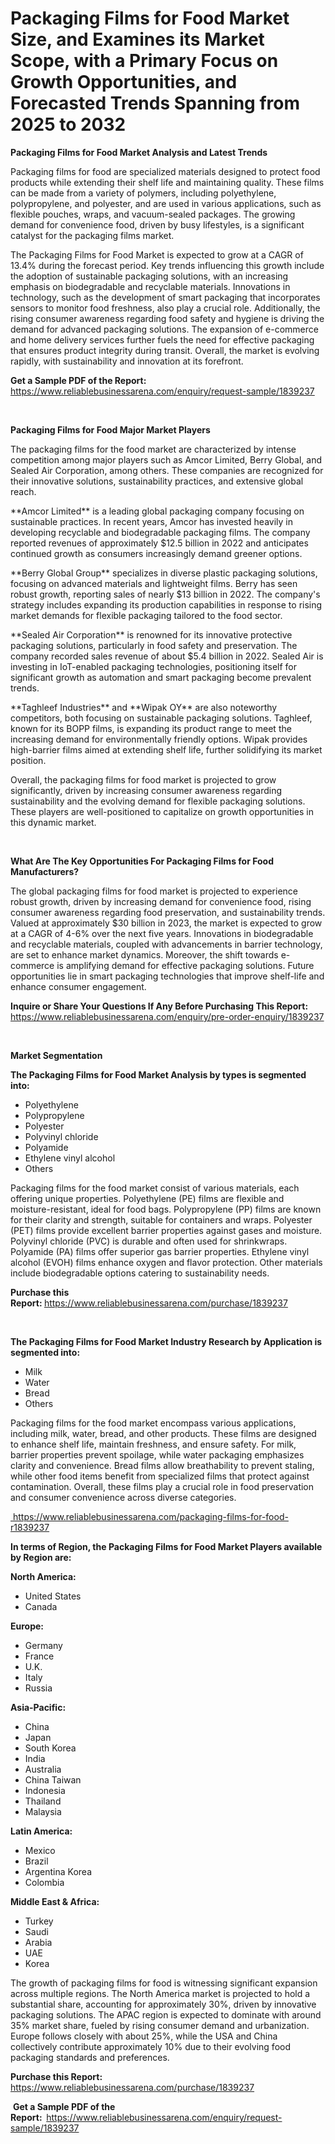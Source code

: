 <p><h1>Packaging Films for Food Market Size, and Examines its Market Scope, with a Primary Focus on Growth Opportunities, and Forecasted Trends Spanning from 2025 to 2032</h1></p><p><strong>Packaging Films for Food Market Analysis and Latest Trends</strong></p>
<p><p>Packaging films for food are specialized materials designed to protect food products while extending their shelf life and maintaining quality. These films can be made from a variety of polymers, including polyethylene, polypropylene, and polyester, and are used in various applications, such as flexible pouches, wraps, and vacuum-sealed packages. The growing demand for convenience food, driven by busy lifestyles, is a significant catalyst for the packaging films market.</p><p>The Packaging Films for Food Market is expected to grow at a CAGR of 13.4% during the forecast period. Key trends influencing this growth include the adoption of sustainable packaging solutions, with an increasing emphasis on biodegradable and recyclable materials. Innovations in technology, such as the development of smart packaging that incorporates sensors to monitor food freshness, also play a crucial role. Additionally, the rising consumer awareness regarding food safety and hygiene is driving the demand for advanced packaging solutions. The expansion of e-commerce and home delivery services further fuels the need for effective packaging that ensures product integrity during transit. Overall, the market is evolving rapidly, with sustainability and innovation at its forefront.</p></p>
<p><strong>Get a Sample PDF of the Report:&nbsp;</strong> <a href="https://www.reliablebusinessarena.com/enquiry/request-sample/1839237?utm_campaign=3063&utm_medium=2&utm_source=Github&utm_content=ia&utm_term=19042025&utm_id=packaging-films-for-food">https://www.reliablebusinessarena.com/enquiry/request-sample/1839237</a></p>
<p>&nbsp;</p>
<p><strong>Packaging Films for Food Major Market Players</strong></p>
<p><p>The packaging films for the food market are characterized by intense competition among major players such as Amcor Limited, Berry Global, and Sealed Air Corporation, among others. These companies are recognized for their innovative solutions, sustainability practices, and extensive global reach.</p><p>**Amcor Limited** is a leading global packaging company focusing on sustainable practices. In recent years, Amcor has invested heavily in developing recyclable and biodegradable packaging films. The company reported revenues of approximately $12.5 billion in 2022 and anticipates continued growth as consumers increasingly demand greener options.</p><p>**Berry Global Group** specializes in diverse plastic packaging solutions, focusing on advanced materials and lightweight films. Berry has seen robust growth, reporting sales of nearly $13 billion in 2022. The company's strategy includes expanding its production capabilities in response to rising market demands for flexible packaging tailored to the food sector.</p><p>**Sealed Air Corporation** is renowned for its innovative protective packaging solutions, particularly in food safety and preservation. The company recorded sales revenue of about $5.4 billion in 2022. Sealed Air is investing in IoT-enabled packaging technologies, positioning itself for significant growth as automation and smart packaging become prevalent trends.</p><p>**Taghleef Industries** and **Wipak OY** are also noteworthy competitors, both focusing on sustainable packaging solutions. Taghleef, known for its BOPP films, is expanding its product range to meet the increasing demand for environmentally friendly options. Wipak provides high-barrier films aimed at extending shelf life, further solidifying its market position.</p><p>Overall, the packaging films for food market is projected to grow significantly, driven by increasing consumer awareness regarding sustainability and the evolving demand for flexible packaging solutions. These players are well-positioned to capitalize on growth opportunities in this dynamic market.</p></p>
<p>&nbsp;</p>
<p><strong>What Are The Key Opportunities For Packaging Films for Food Manufacturers?</strong></p>
<p><p>The global packaging films for food market is projected to experience robust growth, driven by increasing demand for convenience food, rising consumer awareness regarding food preservation, and sustainability trends. Valued at approximately $30 billion in 2023, the market is expected to grow at a CAGR of 4-6% over the next five years. Innovations in biodegradable and recyclable materials, coupled with advancements in barrier technology, are set to enhance market dynamics. Moreover, the shift towards e-commerce is amplifying demand for effective packaging solutions. Future opportunities lie in smart packaging technologies that improve shelf-life and enhance consumer engagement.</p></p>
<p><strong>Inquire or Share Your Questions If Any Before Purchasing This Report:</strong> <a href="https://www.reliablebusinessarena.com/enquiry/pre-order-enquiry/1839237?utm_campaign=3063&utm_medium=2&utm_source=Github&utm_content=ia&utm_term=19042025&utm_id=packaging-films-for-food">https://www.reliablebusinessarena.com/enquiry/pre-order-enquiry/1839237</a></p>
<p>&nbsp;</p>
<p><strong>Market Segmentation</strong></p>
<p><strong>The Packaging Films for Food Market Analysis by types is segmented into:</strong></p>
<p><ul><li>Polyethylene</li><li>Polypropylene</li><li>Polyester</li><li>Polyvinyl chloride</li><li>Polyamide</li><li>Ethylene vinyl alcohol</li><li>Others</li></ul></p>
<p><p>Packaging films for the food market consist of various materials, each offering unique properties. Polyethylene (PE) films are flexible and moisture-resistant, ideal for food bags. Polypropylene (PP) films are known for their clarity and strength, suitable for containers and wraps. Polyester (PET) films provide excellent barrier properties against gases and moisture. Polyvinyl chloride (PVC) is durable and often used for shrinkwraps. Polyamide (PA) films offer superior gas barrier properties. Ethylene vinyl alcohol (EVOH) films enhance oxygen and flavor protection. Other materials include biodegradable options catering to sustainability needs.</p></p>
<p><strong>Purchase this Report:&nbsp;</strong><a href="https://www.reliablebusinessarena.com/purchase/1839237?utm_campaign=3063&utm_medium=2&utm_source=Github&utm_content=ia&utm_term=19042025&utm_id=packaging-films-for-food">https://www.reliablebusinessarena.com/purchase/1839237</a></p>
<p>&nbsp;</p>
<p><strong>The Packaging Films for Food Market Industry Research by Application is segmented into:</strong></p>
<p><ul><li>Milk</li><li>Water</li><li>Bread</li><li>Others</li></ul></p>
<p><p>Packaging films for the food market encompass various applications, including milk, water, bread, and other products. These films are designed to enhance shelf life, maintain freshness, and ensure safety. For milk, barrier properties prevent spoilage, while water packaging emphasizes clarity and convenience. Bread films allow breathability to prevent staling, while other food items benefit from specialized films that protect against contamination. Overall, these films play a crucial role in food preservation and consumer convenience across diverse categories.</p></p>
<p><a href="https://www.reliablebusinessarena.com/packaging-films-for-food-r1839237?utm_campaign=3063&utm_medium=2&utm_source=Github&utm_content=ia&utm_term=19042025&utm_id=packaging-films-for-food">&nbsp;https://www.reliablebusinessarena.com/packaging-films-for-food-r1839237</a></p>
<p><strong>In terms of Region, the Packaging Films for Food Market Players available by Region are:</strong></p>
<p>
    <p> <strong> North America: </strong>
        <ul>
            <li>United States</li>
            <li>Canada</li>
        </ul>
        </p> 
    <p> <strong> Europe: </strong>
        <ul>
            <li>Germany</li>
            <li>France</li>
            <li>U.K.</li>
            <li>Italy</li>
            <li>Russia</li>
        </ul>
        </p> 
    <p> <strong> Asia-Pacific: </strong>
        <ul>
            <li>China</li>
            <li>Japan</li>
            <li>South Korea</li>
            <li>India</li>
            <li>Australia</li>
            <li>China Taiwan</li>
            <li>Indonesia</li>
            <li>Thailand</li>
            <li>Malaysia</li>
        </ul>
        </p> 
    <p> <strong> Latin America: </strong>
        <ul>
            <li>Mexico</li>
            <li>Brazil</li>
            <li>Argentina Korea</li>
            <li>Colombia</li>
        </ul>
        </p> 
    <p> <strong> Middle East & Africa: </strong>
        <ul>
            <li>Turkey</li>
            <li>Saudi</li>
            <li>Arabia</li>
            <li>UAE</li>
            <li>Korea</li>
        </ul>
    </p>
    </p>
<p><p>The growth of packaging films for food is witnessing significant expansion across multiple regions. The North America market is projected to hold a substantial share, accounting for approximately 30%, driven by innovative packaging solutions. The APAC region is expected to dominate with around 35% market share, fueled by rising consumer demand and urbanization. Europe follows closely with about 25%, while the USA and China collectively contribute approximately 10% due to their evolving food packaging standards and preferences.</p></p>
<p><strong>Purchase this Report: </strong><a href="https://www.reliablebusinessarena.com/purchase/1839237?utm_campaign=3063&utm_medium=2&utm_source=Github&utm_content=ia&utm_term=19042025&utm_id=packaging-films-for-food">https://www.reliablebusinessarena.com/purchase/1839237</a></p>
<p>&nbsp;<strong>Get a Sample PDF of the Report:&nbsp;&nbsp;</strong><a href="https://www.reliablebusinessarena.com/enquiry/request-sample/1839237?utm_campaign=3063&utm_medium=2&utm_source=Github&utm_content=ia&utm_term=19042025&utm_id=packaging-films-for-food">https://www.reliablebusinessarena.com/enquiry/request-sample/1839237</a></p>
<p><strong></strong></p>
<p><p></p><p></p><p></p></p>